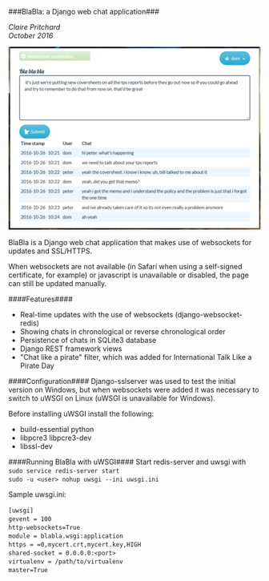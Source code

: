 ###BlaBla: a Django web chat application###

*Claire Pritchard*  
*October 2016*

<img src="blabla_screenshot.png" width="700" alt="BlaBla screenshot">

BlaBla is a Django web chat application that makes use of websockets for updates and SSL/HTTPS.

When websockets are not available (in Safari when using a self-signed certificate, for example) or javascript is unavailable or disabled, the page can still be updated manually.

####Features####
<ul>
	<li>Real-time updates with the use of websockets (django-websocket-redis)</li>
	<li>Showing chats in chronological or reverse chronological order</li>	
	<li>Persistence of chats in SQLite3 database</li>
	<li>Django REST framework views</li>
		<li>"Chat like a pirate" filter, which was added for International Talk Like a Pirate Day</li>
</ul>

####Configuration####
Django-sslserver was used to test the initial version on Windows, but when websockets were added it was necessary to switch to uWSGI on Linux  (uWSGI is unavailable for Windows).

Before installing uWSGI install the following:
<ul>
	<li>build-essential python</li>
    	<li>libpcre3 libpcre3-dev</li>
    	<li>libssl-dev</li>
</ul>

####Running BlaBla with uWSGI####
Start redis-server and uwsgi with  
	`sudo service redis-server start`  
	`sudo -u <user> nohup uwsgi --ini uwsgi.ini`
	
Sample uwsgi.ini:

`[uwsgi]`    
`gevent = 100`  
`http-websockets=True`  
`module = blabla.wsgi:application`  
`https = =0,mycert.crt,mycert.key,HIGH`  
`shared-socket = 0.0.0.0:<port>`   
`virtualenv = /path/to/virtualenv`  
`master=True`
